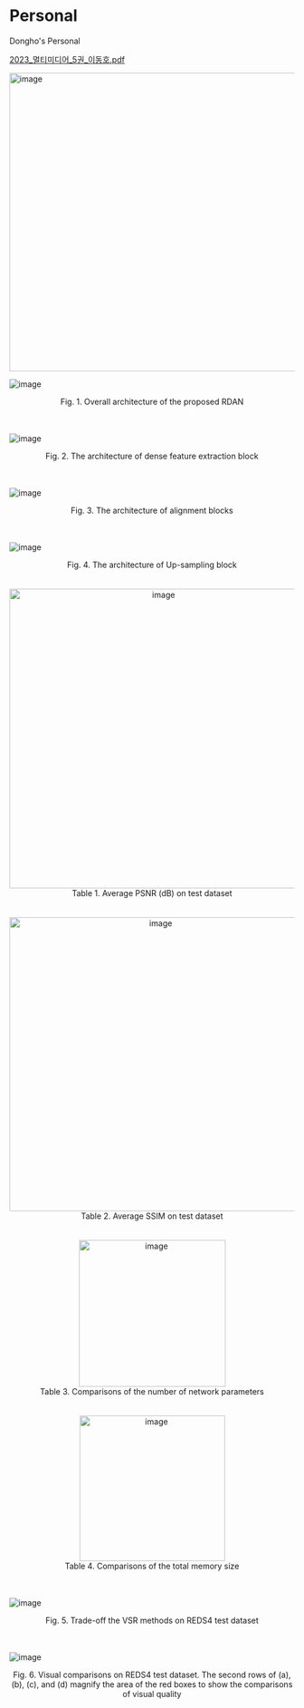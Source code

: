 # Personal
Dongho's Personal

[2023_멀티미디어_5권_이동호.pdf](https://github.com/LeeDongho-ISPL/Personal/files/14399561/2023_._5._.pdf)

<img width="527" alt="image" src="https://github.com/LeeDongho-ISPL/Personal/assets/101514571/6d965934-7c2a-4437-afe5-e25dfffa9ec7">



![image](https://github.com/LeeDongho-ISPL/Personal/assets/101514571/645cd55a-e285-4813-a2db-11a14b5ebb38)
 <div align="center"> Fig. 1. Overall architecture of the proposed RDAN </div>
 
<br/>
<br/>

![image](https://github.com/LeeDongho-ISPL/Personal/assets/101514571/175ab437-be1c-4c01-8bdd-8ea9a59437cd)
<div align="center"> Fig. 2. The architecture of dense feature extraction block </div>

<br/>
<br/>

![image](https://github.com/LeeDongho-ISPL/Personal/assets/101514571/6ba26d63-fef6-4d4e-9271-3afdc2e718a4)
<div align="center"> Fig. 3. The architecture of alignment blocks </div>

<br/>
<br/>

![image](https://github.com/LeeDongho-ISPL/Personal/assets/101514571/4081fb90-1792-44ee-9a20-77d438ea069a)
<div align="center"> Fig. 4. The architecture of Up-sampling block </div>

<br/>
<br/>

<div align="center"><img width="529" alt="image" src="https://github.com/LeeDongho-ISPL/Personal/assets/101514571/c2e99ca4-b84e-4461-923c-298369c67da9"></div>
<div align="center"> Table 1. Average PSNR (dB) on test dataset </div>

<br/>
<br/>

<div align="center"><img width="519" alt="image" src="https://github.com/LeeDongho-ISPL/Personal/assets/101514571/37030fc2-c5a9-4d9a-a2f3-84728f6f11dd"></div>
<div align="center"> Table 2. Average SSIM on test dataset </div>

<br/>
<br/>

<div align="center"><img width="259" alt="image" src="https://github.com/LeeDongho-ISPL/Personal/assets/101514571/d101a40e-d7f7-4290-854a-3d69a11634dd"></div>
<div align="center"> Table 3. Comparisons of the number of network parameters </div>

<br/>
<br/>

<div align="center"><img width="257" alt="image" src="https://github.com/LeeDongho-ISPL/Personal/assets/101514571/6392e783-3f24-4ab4-9b3f-71905b82ce68"></div>
<div align="center"> Table 4. Comparisons of the total memory size </div>

<br/>
<br/>

![image](https://github.com/LeeDongho-ISPL/Personal/assets/101514571/9d7e0bbc-2a45-4cf9-9cc8-7310fdcdc444)
<div align="center"> Fig. 5. Trade-off the VSR methods on REDS4 test dataset </div>

<br/>
<br/>

![image](https://github.com/LeeDongho-ISPL/Personal/assets/101514571/827a0898-b7df-4076-b36a-e290e0809b63)
<div align="center"> Fig. 6. Visual comparisons on REDS4 test dataset. The second rows of (a), (b), (c), and (d) magnify the area of
the red boxes to show the comparisons of visual quality </div>


